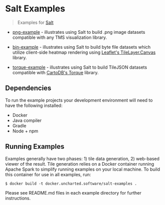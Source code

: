# Salt Examples

> Examples for [Salt](https://github.com/unchartedsoftware/salt)

 - [png-example](./png-example) - illustrates using Salt to build .png image datasets compatible with any TMS visualization library.

 - [bin-example](./bin-example) - illustrates using Salt to build byte file datasets which utilize client-side heatmap rendering using [Leaflet's TileLayer.Canvas](http://leafletjs.com/reference.html#tilelayer-canvas) library.

 - [torque-example](./torque-example) - illustrates using Salt to build TileJSON datasets compatible with [CartoDB's Torque](https://github.com/CartoDB/Torque) library.

## Dependencies
To run the example projects your development environment will need to have the following installed:

 - Docker
 - Java compiler
 - Gradle
 - Node + npm

## Running Examples
Examples generally have two phases: 1) tile data generation, 2) web-based viewer of the result. Tile generation relies on a Docker container running Apache Spark to simplify running examples on your local machine. To build this container for use in all examples, run:

```
$ docker build -t docker.uncharted.software/salt-examples .
```

Please see README.md files in each example directory for further instructions.
